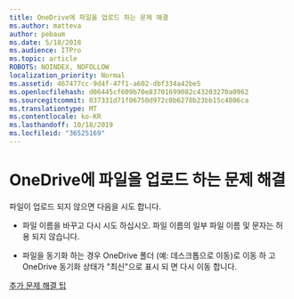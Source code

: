 ```yaml
---
title: OneDrive에 파일을 업로드 하는 문제 해결
ms.author: matteva
author: pebaum
ms.date: 5/18/2018
ms.audience: ITPro
ms.topic: article
ROBOTS: NOINDEX, NOFOLLOW
localization_priority: Normal
ms.assetid: 467477cc-9d4f-47f1-a602-dbf334a42be5
ms.openlocfilehash: d06445cf609b70e83701699082c43203270a0962
ms.sourcegitcommit: 037331d71f06750d972c0b6278b23bb15c4806ca
ms.translationtype: MT
ms.contentlocale: ko-KR
ms.lasthandoff: 10/18/2019
ms.locfileid: "36525169"
---
```

# <a name="fix-problems-uploading-files-to-onedrive"></a>OneDrive에 파일을 업로드 하는 문제 해결

파일이 업로드 되지 않으면 다음을 시도 합니다.
  
- 파일 이름을 바꾸고 다시 시도 하십시오. 파일 이름의 일부 파일 이름 및 문자는 허용 되지 않습니다. 
    
- 파일을 동기화 하는 경우 OneDrive 폴더 (예: 데스크톱으로 이동)로 이동 하 고 OneDrive 동기화 상태가 "최신"으로 표시 되 면 다시 이동 합니다. 
    
[추가 문제 해결 팁](https://go.microsoft.com/fwlink/?linkid=873155)
  

